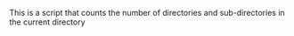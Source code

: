 This is a script that counts the number of directories and sub-directories in the current directory

